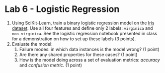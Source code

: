 # Lab 6 - Logistic Regression

1. Using SciKit-Learn, train a binary logistic regression model on the [Iris dataset](https://scikit-learn.org/stable/auto_examples/datasets/plot_iris_dataset.html). Use all four features and define only 2 labels: `virginica` and `non-virginica`. See the logistic regression notebook presented in class for a demonstration on how to set up these labels (3 points).
2. Evaluate the model:
   1. Failure modes: in which data instances is the model wrong? (1 point)
   2. Are there any shared properties for these cases? (1 point)
   3. How is the model doing across a set of evaluation metrics: _accuracy_ and _confusion metric_. (1 point)